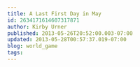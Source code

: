 ```yaml
---
title: A Last First Day in May
id: 2634171614607317871
author: Kirby Urner
published: 2013-05-26T20:52:00.003-07:00
updated: 2013-05-28T00:57:37.019-07:00
blog: world_game
tags: 
---
```



